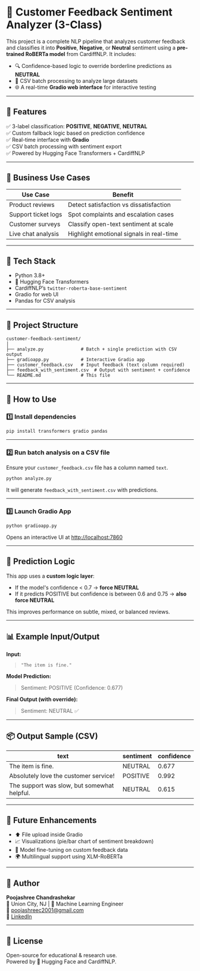 
# 🧠 Customer Feedback Sentiment Analyzer (3-Class)

This project is a complete NLP pipeline that analyzes customer feedback and classifies it into **Positive**, **Negative**, or **Neutral** sentiment using a **pre-trained RoBERTa model** from CardiffNLP. It includes:

- 🔍 Confidence-based logic to override borderline predictions as **NEUTRAL**
- 📂 CSV batch processing to analyze large datasets
- 🌐 A real-time **Gradio web interface** for interactive testing

---

## 🚀 Features

✅ 3-label classification: **POSITIVE**, **NEGATIVE**, **NEUTRAL**  
✅ Custom fallback logic based on prediction confidence  
✅ Real-time interface with **Gradio**  
✅ CSV batch processing with sentiment export  
✅ Powered by Hugging Face Transformers + CardiffNLP

---

## 💼 Business Use Cases

| Use Case               | Benefit                                     |
|------------------------|---------------------------------------------|
| Product reviews        | Detect satisfaction vs dissatisfaction      |
| Support ticket logs    | Spot complaints and escalation cases        |
| Customer surveys       | Classify open-text sentiment at scale       |
| Live chat analysis     | Highlight emotional signals in real-time    |

---

## 🧰 Tech Stack

- Python 3.8+
- 🤗 Hugging Face Transformers
- CardiffNLP’s `twitter-roberta-base-sentiment`
- Gradio for web UI
- Pandas for CSV analysis

---

## 📂 Project Structure

```
customer-feedback-sentiment/
│
├── analyze.py              # Batch + single prediction with CSV output
├── gradioapp.py            # Interactive Gradio app
├── customer_feedback.csv   # Input feedback (text column required)
├── feedback_with_sentiment.csv  # Output with sentiment + confidence
└── README.md               # This file
```

---

## 📄 How to Use

### 1️⃣ Install dependencies

```bash
pip install transformers gradio pandas
```

---

### 2️⃣ Run batch analysis on a CSV file

Ensure your `customer_feedback.csv` file has a column named `text`.

```bash
python analyze.py
```

It will generate `feedback_with_sentiment.csv` with predictions.

---

### 3️⃣ Launch Gradio App

```bash
python gradioapp.py
```

Opens an interactive UI at [http://localhost:7860](http://localhost:7860)

---

## 🧠 Prediction Logic

This app uses a **custom logic layer**:

- If the model's confidence < 0.7 → **force NEUTRAL**
- If it predicts POSITIVE but confidence is between 0.6 and 0.75 → **also force NEUTRAL**

This improves performance on subtle, mixed, or balanced reviews.

---

## 📊 Example Input/Output

**Input:**  
> `"The item is fine."`

**Model Prediction:**  
> Sentiment: POSITIVE (Confidence: 0.677)

**Final Output (with override):**  
> Sentiment: NEUTRAL ✅

---

## 📦 Output Sample (CSV)

| text                                             | sentiment | confidence |
|--------------------------------------------------|-----------|------------|
| The item is fine.                                | NEUTRAL   | 0.677      |
| Absolutely love the customer service!            | POSITIVE  | 0.992      |
| The support was slow, but somewhat helpful.       | NEUTRAL   | 0.615      |

---

## 🧩 Future Enhancements

- ⬆️ File upload inside Gradio
- 📈 Visualizations (pie/bar chart of sentiment breakdown)
- 🧠 Model fine-tuning on custom feedback data
- 🌍 Multilingual support using XLM-RoBERTa

---

## 👤 Author

**Poojashree Chandrashekar**  
📍 Union City, NJ | 💼 Machine Learning Engineer  
📧 poojashreec2001@gmail.com  
🔗 [LinkedIn](https://www.linkedin.com/in/poojashree-c)

---

## 📜 License

Open-source for educational & research use.  
Powered by 🤗 Hugging Face and CardiffNLP.
